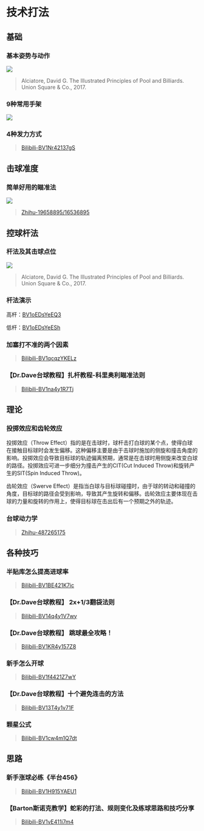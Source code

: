 # 技术打法

## 基础

### 基本姿势与动作

![](./img/action.png)

> Alciatore, David G. The Illustrated Principles of Pool and Billiards. Union Square & Co., 2017.

### 9种常用手架

![](./img/shoujia.png)

### 4种发力方式

> [Bilibili-BV1Nr42137gS](https://www.bilibili.com/video/BV1Nr42137gS)

## 击球准度

### 简单好用的瞄准法

![](./img/miaozhunfa.png)

> [Zhihu-19658895/16536895](https://www.zhihu.com/question/19658895/answer/16536895)

## 控球杆法

### 杆法及其击球点位

![](./img/ganfa.png)

> Alciatore, David G. The Illustrated Principles of Pool and Billiards. Union Square & Co., 2017.

### 杆法演示

高杆：[BV1oEDsYeEQ3](https://www.bilibili.com/video/BV1oEDsYeEQ3)

低杆：[BV1oEDsYeESh](https://www.bilibili.com/video/BV1oEDsYeESh)

### 加塞打不准的两个因素

> [Bilibili-BV1qcqzYKELz](https://www.bilibili.com/video/BV1qcqzYKELz)

### 【Dr.Dave台球教程】扎杆教程-科里奥利瞄准法则

> [Bilibili-BV1na4y1R7Tj](https://www.bilibili.com/video/BV1na4y1R7Tj)

## 理论

### 投掷效应和齿轮效应

投掷效应（Throw Effect）指的是在击球时，球杆击打白球的某个点，使得白球在接触目标球时会发生偏移。这种偏移主要是由于击球时施加的侧旋和撞击角度的影响。投掷效应会导致目标球的轨迹偏离预期，通常是在击球时用侧旋来改变白球的路径。投掷效应可进一步细分为撞击产生的CIT(Cut Induced Throw)和旋转产生的SIT(Spin Induced Throw)。

齿轮效应（Swerve Effect）是指当白球与目标球碰撞时，由于球的转动和碰撞的角度，目标球的路径会受到影响，导致其产生旋转和偏移。齿轮效应主要体现在击球的力量和旋转的作用上，使得目标球在击出后有一个预期之外的轨迹。

### 台球动力学

> [Zhihu-487265175](https://zhuanlan.zhihu.com/p/487265175)

## 各种技巧

### 半贴库怎么提高进球率

> [Bilibili-BV1BE421K7ic](https://www.bilibili.com/video/BV1BE421K7ic)

### 【Dr.Dave台球教程】 2x+1/3翻袋法则

> [Bilibili-BV14q4y1V7wy](https://www.bilibili.com/video/BV14q4y1V7wy)

### 【Dr.Dave台球教程】 跳球最全攻略！

> [Bilibili-BV1KR4y157Z8](https://www.bilibili.com/video/BV1KR4y157Z8) 

### 新手怎么开球

> [Bilibili-BV1f4421Z7wY](https://www.bilibili.com/video/BV1f4421Z7wY)

### 【Dr.Dave台球教程】十个避免连击的方法

> [Bilibili-BV13T4y1v71F](https://www.bilibili.com/video/BV13T4y1v71F)

### 颗星公式

> [Bilibili-BV1cw4m1Q7dt](https://www.bilibili.com/video/BV1cw4m1Q7dt)

## 思路

### 新手涨球必练《半台456》

> [Bilibili-BV1H915YAEU1](https://www.bilibili.com/video/BV1H915YAEU1)

### 【Barton斯诺克教学】蛇彩的打法、规则变化及练球思路和技巧分享

> [Bilibili-BV1vE411i7m4](https://www.bilibili.com/video/BV1vE411i7m4)